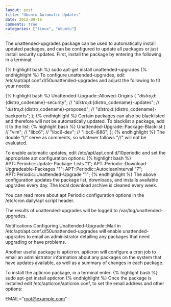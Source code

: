 ```yaml
---
layout: post
title: "Ubuntu Automatic Updates"
date: 2012-09-16
comments: true
categories: ["linux", "ubuntu"]
---
```

The unattended-upgrades package can be used to automatically install updated packages, and can be configured to update all packages or just install security updates. First, install the package by entering the following in a terminal:

{% highlight bash %}
sudo apt-get install unattended-upgrades
{% endhighlight %}
To configure unattended-upgrades, edit /etc/apt/apt.conf.d/50unattended-upgrades and adjust the following to fit your needs:

{% highlight bash %}
Unattended-Upgrade::Allowed-Origins {
	"${distro_id}:${distro_codename}-security";
//	"${distro_id}:${distro_codename}-updates";
//	"${distro_id}:${distro_codename}-proposed";
//	"${distro_id}:${distro_codename}-backports";
};
{% endhighlight %}
Certain packages can also be blacklisted and therefore will not be automatically updated. To blacklist a package, add it to the list:
{% highlight bash %}
Unattended-Upgrade::Package-Blacklist {
//      "vim";
//      "libc6";
//      "libc6-dev";
//      "libc6-i686";
};
{% endhighlight %}
The double “//” serve as comments, so whatever follows "//" will not be evaluated.

To enable automatic updates, edit /etc/apt/apt.conf.d/10periodic and set the appropriate apt configuration options:
{% highlight bash %}
APT::Periodic::Update-Package-Lists "1";
APT::Periodic::Download-Upgradeable-Packages "1";
APT::Periodic::AutocleanInterval "7";
APT::Periodic::Unattended-Upgrade "1";
{% endhighlight %}
The above configuration updates the package list, downloads, and installs available upgrades every day. The local download archive is cleaned every week.

	
You can read more about apt Periodic configuration options in the /etc/cron.daily/apt script header.

The results of unattended-upgrades will be logged to /var/log/unattended-upgrades.

Notifications
Configuring Unattended-Upgrade::Mail in /etc/apt/apt.conf.d/50unattended-upgrades will enable unattended-upgrades to email an administrator detailing any packages that need upgrading or have problems.

Another useful package is apticron. apticron will configure a cron job to email an administrator information about any packages on the system that have updates available, as well as a summary of changes in each package.

To install the apticron package, in a terminal enter:
{% highlight bash %}
sudo apt-get install apticron
{% endhighlight %}
Once the package is installed edit /etc/apticron/apticron.conf, to set the email address and other options:

  EMAIL="root@example.com"